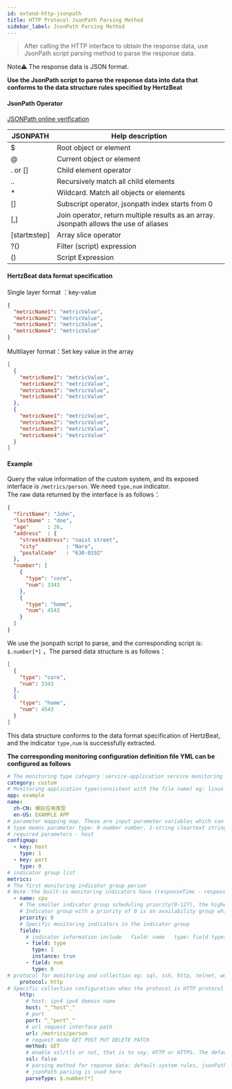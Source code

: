 ```yaml
---
id: extend-http-jsonpath  
title: HTTP Protocol JsonPath Parsing Method  
sidebar_label: JsonPath Parsing Method
---
```

> After calling the HTTP interface to obtain the response data, use JsonPath script parsing method to parse the response data.

Note⚠️ The response data is JSON format. 

**Use the JsonPath script to parse the response data into data that conforms to the data structure rules specified by HertzBeat**  

#### JsonPath Operator   
[JSONPath online verification](https://www.jsonpath.cn)     

| JSONPATH      | Help description |
| ----------- | ----------- |
| $     | Root object or element |
| @     | Current object or element |
| . or [] | Child element operator |
| ..    | Recursively match all child elements |
| *     | Wildcard.  Match all objects or elements |
| []     | Subscript operator, jsonpath index starts from 0 |
| [,]     | Join operator, return multiple results as an array. Jsonpath allows the use of aliases |
| [start:end:step]     | Array slice operator |
| ?()     | Filter (script) expression |
| ()     | Script Expression  |

#### HertzBeat data format specification    
Single layer format ：key-value
```json
{
  "metricName1": "metricValue",
  "metricName2": "metricValue",
  "metricName3": "metricValue",
  "metricName4": "metricValue"
}
```
Multilayer format：Set key value in the array
```json
[
  {
    "metricName1": "metricValue",
    "metricName2": "metricValue",
    "metricName3": "metricValue",
    "metricName4": "metricValue"
  },
  {
    "metricName1": "metricValue",
    "metricName2": "metricValue",
    "metricName3": "metricValue",
    "metricName4": "metricValue"
  }
]
```

#### Example

Query the value information of the custom system, and its exposed interface is  `/metrics/person`. We need `type,num` indicator.      
The raw data returned by the interface is as follows：  
```json
{
  "firstName": "John",
  "lastName" : "doe",
  "age"      : 26,
  "address"  : {
    "streetAddress": "naist street",
    "city"         : "Nara",
    "postalCode"   : "630-0192"
  },
  "number": [
    {
      "type": "core",
      "num": 3343
    },
    {
      "type": "home",
      "num": 4543
    }
  ]
}
```

We use the jsonpath script to parse, and the corresponding script is: `$.number[*]` ，The parsed data structure is as follows：  
```json
[
  {
    "type": "core",
    "num": 3343
  },
  {
    "type": "home",
    "num": 4543
  }
]
```
This data structure conforms to the data format specification of HertzBeat, and the indicator `type,num` is successfully extracted.

**The corresponding monitoring configuration definition file YML can be configured as follows**   

```yaml
# The monitoring type category：service-application service monitoring db-database monitoring custom-custom monitoring os-operating system monitoring
category: custom
# Monitoring application type(consistent with the file name) eg: linux windows tomcat mysql aws...
app: example
name:
  zh-CN: 模拟应用类型
  en-US: EXAMPLE APP
# parameter mapping map. These are input parameter variables which can be written to the configuration in form of ^_^host^_^. The system automatically replace variable's value.
# type means parameter type: 0-number number, 1-string cleartext string, 2-secret encrypted string
# required parameters - host
configmap:
  - key: host
    type: 1
  - key: port
    type: 0
# indicator group list
metrics:
# The first monitoring indicator group person
# Note：the built-in monitoring indicators have (responseTime - response time)
  - name: cpu
    # The smaller indicator group scheduling priority(0-127), the higher the priority. After completion of the high priority indicator group collection,the low priority indicator group will then be scheduled. Indicator groups with the same priority  will be scheduled in parallel.
    # Indicator group with a priority of 0 is an availability group which will be scheduled first. If the collection succeeds, the  scheduling will continue otherwise interrupt scheduling.
    priority: 0
    # Specific monitoring indicators in the indicator group
    fields:
      # indicator information include   field: name   type: field type(0-number: number, 1-string: string)   nstance: primary key of instance or not   unit: indicator unit
      - field: type
        type: 1
        instance: true
      - field: num
        type: 0
# protocol for monitoring and collection eg: sql, ssh, http, telnet, wmi, snmp, sdk
    protocol: http
# Specific collection configuration when the protocol is HTTP protocol
    http:
      # host: ipv4 ipv6 domain name
      host: ^_^host^_^
      # port
      port: ^_^port^_^
      # url request interface path
      url: /metrics/person
      # request mode GET POST PUT DELETE PATCH
      method: GET
      # enable ssl/tls or not, that is to say, HTTP or HTTPS. The default is false
      ssl: false
      # parsing method for reponse data: default-system rules, jsonPath-jsonPath script, website-website availability indicator monitoring
      # jsonPath parsing is used here
      parseType: $.number[*] 
```

